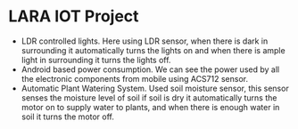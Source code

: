 # LARA IOT Project  
  * LDR controlled lights. Here using LDR sensor, when there is dark in surrounding it automatically turns the lights on and when there is ample light in surrounding it turns the lights off.
  * Android based power consumption. We can see the power used by all the electronic components from mobile using ACS712 sensor.  
  * Automatic Plant Watering System. Used soil moisture sensor, this sensor senses the moisture level of soil if soil is dry it automatically turns the motor on to supply water to plants, and when there is enough water in soil it turns the motor off. 
